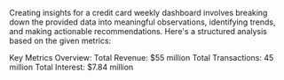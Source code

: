 Creating insights for a credit card weekly dashboard involves breaking down the provided data into meaningful observations, identifying trends, and making actionable recommendations. Here's a structured analysis based on the given metrics:

Key Metrics Overview:
Total Revenue: $55 million
Total Transactions: 45 million
Total Interest: $7.84 million
